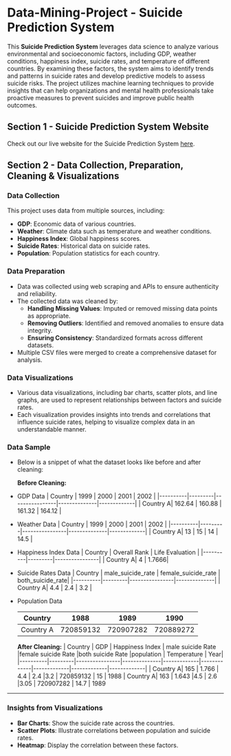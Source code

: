 # Data-Mining-Project - Suicide Prediction System

This **Suicide Prediction System** leverages data science to analyze various environmental and socioeconomic factors, including GDP, weather conditions, happiness index, suicide rates, and temperature of different countries. By examining these factors, the system aims to identify trends and patterns in suicide rates and develop predictive models to assess suicide risks. The project utilizes machine learning techniques to provide insights that can help organizations and mental health professionals take proactive measures to prevent suicides and improve public health outcomes.

## Section 1 - Suicide Prediction System Website

Check out our live website for the Suicide Prediction System [here](https://atharva1000ak.wixsite.com/suicide-prediction).

## Section 2 - Data Collection, Preparation, Cleaning & Visualizations

### Data Collection
This project uses data from multiple sources, including:
- **GDP**: Economic data of various countries.
- **Weather**: Climate data such as temperature and weather conditions.
- **Happiness Index**: Global happiness scores.
- **Suicide Rates**: Historical data on suicide rates.
- **Population**: Population statistics for each country.

### Data Preparation
- Data was collected using web scraping and APIs to ensure authenticity and reliability.
- The collected data was cleaned by:
  - **Handling Missing Values**: Imputed or removed missing data points as appropriate.
  - **Removing Outliers**: Identified and removed anomalies to ensure data integrity.
  - **Ensuring Consistency**: Standardized formats across different datasets.
- Multiple CSV files were merged to create a comprehensive dataset for analysis.

### Data Visualizations
- Various data visualizations, including bar charts, scatter plots, and line graphs, are used to represent relationships between factors and suicide rates.
- Each visualization provides insights into trends and correlations that influence suicide rates, helping to visualize complex data in an understandable manner.

### Data Sample
- Below is a snippet of what the dataset looks like before and after cleaning:
  
  **Before Cleaning:**
  
- GDP Data
  | Country  | 1999     | 2000 | 2001 | 2002 |
  |----------|---------|----------------|--------------|-------------|
  | Country A| 162.64  | 160.88           | 161.32          | 164.12          |

- Weather Data
    | Country  | 1999     | 2000 | 2001 | 2002 |
  |----------|---------|----------------|--------------|-------------|
  | Country A| 13  | 15          | 14          | 14.5          |
- Happiness Index Data
    | Country  |  Overall Rank  | Life Evaluation  |
  |----------|---------|----------------|
  | Country A| 4  | 1.7666| 
- Suicide Rates Data
    | Country  | male_suicide_rate  | female_suicide_rate | both_suicide_rate|
  |----------|---------|----------------|--------------|
  | Country A| 4.4  | 2.4    | 3.2       |
  
- Population Data

    | Country  | 1988 | 1989 | 1990|
  |----------|------------|------------|--------------|
  | Country A| 720859132  |720907282   | 720889272    |
  
  **After Cleaning:**
  | Country  | GDP     | Happiness Index | male suicide Rate |female suicide Rate |both suicide Rate |population | Temperature | Year|
  |----------|---------|----------------|--------------|-------------|-------------|-------------|-------------|-------------|
  | Country A| 165  | 1.766 | 4.4  | 2.4 |3.2  | 720859132 | 15 | 1988
  | Country A| 163  | 1.643 |4.5   | 2.6 |3.05 | 720907282 | 14.7 | 1989

---

### Insights from Visualizations
- **Bar Charts**: Show the suicide rate across the countries.
- **Scatter Plots**: Illustrate correlations between population and suicide rates.
- **Heatmap**: Display the correlation between these factors.
